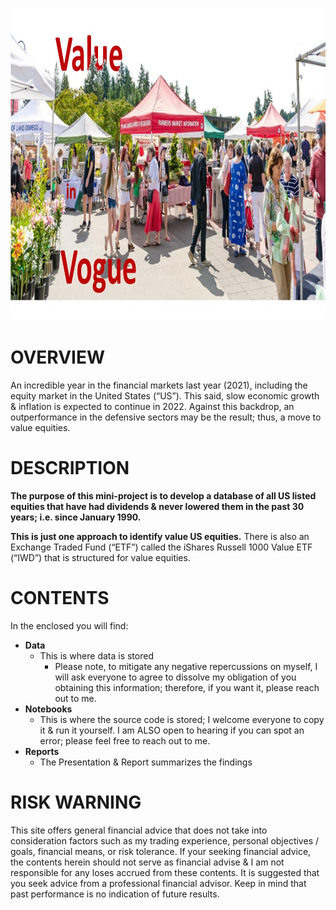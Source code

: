 <p align="center">
  <img width="800" height="500" src="https://github.com/sobcza11/Value_in_Vogue/blob/main/_other/v_in_v.jpg">
</p>


# OVERVIEW
An incredible year in the financial markets last year (2021), including the equity market in the United States (“US”). This said, slow economic growth & inflation is expected to continue in 2022. Against this backdrop, an outperformance in the defensive sectors may be the result; thus, a move to value equities. 

# DESCRIPTION
**The purpose of this mini-project is to develop a database of all US listed equities that have had dividends & never lowered them in the past 30 years; i.e. since January 1990.**

**This is just one approach to identify value US equities.** There is also an Exchange Traded Fund (“ETF”) called the iShares Russell 1000 Value ETF (“IWD”) that is structured for value equities. 

# CONTENTS
In the enclosed you will find:
   * **Data**
     * This is where data is stored
        * Please note, to mitigate any negative repercussions on myself, I will ask everyone to agree to dissolve my obligation of you obtaining this information; therefore, if you want it, please reach out to me.
   * **Notebooks**
     * This is where the source code is stored; I welcome everyone to copy it & run it yourself. I am ALSO open to hearing if you can spot an error; please feel free to reach out to me.
   * **Reports**
     * The Presentation & Report summarizes the findings

# RISK WARNING
This site offers general financial advice that does not take into consideration factors such as my trading experience, personal objectives / goals, financial means, or risk tolerance. If your seeking financial advice, the contents herein should not serve as financial advise & I am not responsible for any loses accrued from these contents. It is suggested that you seek advice from a professional financial advisor. Keep in mind that past performance is no indication of future results.

